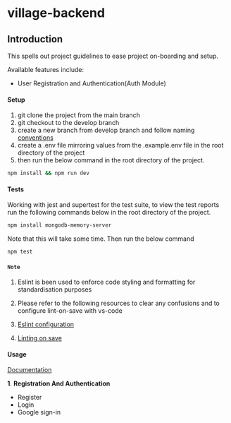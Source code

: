 # village-backend

## Introduction

This spells out project guidelines to ease project on-boarding and setup.

Available features include:

- User Registration and Authentication(Auth Module)


#### Setup

1. git clone the project from the main branch
2. git checkout to the develop branch
3. create a new branch from develop branch and follow naming [conventions](https://doc.clickup.com/7242399/d/h/6x0mz-380/29b0708c3b89cda/6x0mz-80)
4. create a .env file mirroring values from the .example.env file in the root directory of the project
5. then run the below command in the root directory of the project.

```bash
npm install && npm run dev
```

#### Tests
 
Working with jest and supertest for the test suite, to view the test reports run the following commands below in the root directory of the project.

```bash
npm install mongodb-memory-server
```

Note that this will take some time. Then run the below command

```bash
npm test
```



#### ```Note```

1. Eslint is been used to enforce code styling and formatting for standardisation purposes 
2. Please refer to the following resources to clear any confusions and to configure lint-on-save with vs-code


1. [Eslint configuration](https://dev.to/drsimplegraffiti/eslint-configuration-for-node-project-275l)
2. [Linting on save](https://www.digitalocean.com/community/tutorials/workflow-auto-eslinting)


#### Usage

[Documentation]()

**1**. **Registration And Authentication**

  * Register
  * Login
  * Google sign-in

